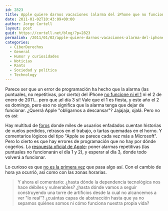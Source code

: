 ```yaml
---
id: 2823
title: Apple quiere darnos vacaciones (alarma del iPhone que no funciona)
date: 2011-01-02T10:43:09+00:00
author: Jorge Cortell
layout: post
guid: https://cortell.net/blog/?p=2823
permalink: /2011/01/02/apple-quiere-darnos-vacaciones-alarma-del-iphone-que-no-funciona/
categories:
  - CiberDerechos
  - General
  - Humor y curiosidades
  - Noticias
  - Rants
  - Sociedad y polí­tica
  - Technology
---
```

Parece ser que un error de programación ha hecho que la alarma (las puntuales, no repetitivas, por cierto) del iPhone <a title="https://forum.tipb.com/iphone-forum/202749-iphone-4-alarm-not-working-because-its-1-january.html" href="https://forum.tipb.com/iphone-forum/202749-iphone-4-alarm-not-working-because-its-1-january.html" target="_blank">no funcione ni el 1</a> ni el 2 de enero de 2011... pero que ¡el día 3 sí! Vale que el 1 es fiesta, y este año el 2 es domingo, pero eso no significa que la alarma tenga que dejar de funcionar. ¿Querrá Apple "obligarnos a descansar"? Jajajaja, ojalá. Pero no es así:

Hay multitud de <a title="https://discussions.apple.com/thread.jspa?threadID=2702635&start=0&tstart=0" href="https://discussions.apple.com/thread.jspa?threadID=2702635&start=0&tstart=0" target="_blank">foros</a> donde miles de usuarios enfadados cuentan historias de vuelos perdidos, retrasos en el trabajo, o tartas quemadas en el horno. Y comentarios lógicos del tipo "Apple se parece cada vez más a Microsoft". Pero lo cierto es que hay errores de programación que no hay por dónde cogerlos. La <a title="https://www.engadget.com/2010/12/31/psa-iphone-alarms-not-working-come-new-years-day-2011/" href="https://www.engadget.com/2010/12/31/psa-iphone-alarms-not-working-come-new-years-day-2011/" target="_blank">respuesta oficial de Apple</a>: poner alarmas repetitivas (las puntuales no funcionarán el día 1 y 2), y esperar al día 3, donde todo volverá a funcionar.

Lo curioso es que <a title="https://forums.macrumors.com/showthread.php?t=569216" href="https://forums.macrumors.com/showthread.php?t=569216" target="_blank">no es la primera vez</a> que pasa algo así. Con el cambio de hora ya ocurrió, así como con las zonas horarias.

> Y ahora el comentario: ¿hasta dónde la dependencia tecnológica nos hace débiles y vulnerables? ¿hasta dónde vamos a seguir construyendo una torre de artificios desde la cual no alcancemos a ver "lo real"? ¿cuántas capas de abstracción hasta que ya no sepamos quiénes somos ni cómo funciona nuestra propia vida?